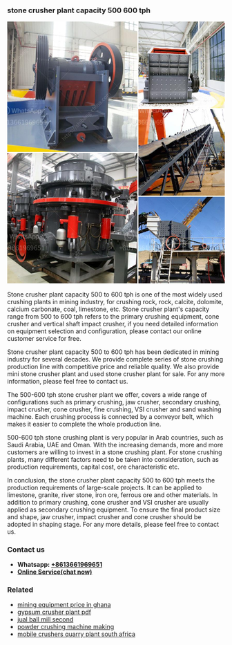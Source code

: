 <h3>stone crusher plant capacity 500 600 tph</h3><img src='1708323056.jpg' alt=''><p>Stone crusher plant capacity 500 to 600 tph is one of the most widely used crushing plants in mining industry, for crushing rock, rock, calcite, dolomite, calcium carbonate, coal, limestone, etc. Stone crusher plant's capacity range from 500 to 600 tph refers to the primary crushing equipment, cone crusher and vertical shaft impact crusher, if you need detailed information on equipment selection and configuration, please contact our online customer service for free.</p><p>Stone crusher plant capacity 500 to 600 tph has been dedicated in mining industry for several decades. We provide complete series of stone crushing production line with competitive price and reliable quality. We also provide mini stone crusher plant and used stone crusher plant for sale. For any more information, please feel free to contact us.</p><p>The 500-600 tph stone crusher plant we offer, covers a wide range of configurations such as primary crushing, jaw crusher, secondary crushing, impact crusher, cone crusher, fine crushing, VSI crusher and sand washing machine. Each crushing process is connected by a conveyor belt, which makes it easier to complete the whole production line.</p><p>500-600 tph stone crushing plant is very popular in Arab countries, such as Saudi Arabia, UAE and Oman. With the increasing demands, more and more customers are willing to invest in a stone crushing plant. For stone crushing plants, many different factors need to be taken into consideration, such as production requirements, capital cost, ore characteristic etc.</p><p>In conclusion, the stone crusher plant capacity 500 to 600 tph meets the production requirements of large-scale projects. It can be applied to limestone, granite, river stone, iron ore, ferrous ore and other materials. In addition to primary crushing, cone crusher and VSI crusher are usually applied as secondary crushing equipment. To ensure the final product size and shape, jaw crusher, impact crusher and cone crusher should be adopted in shaping stage. For any more details, please feel free to contact us.</p><h3>Contact us</h3><ul><li><strong>Whatsapp:&nbsp;<a href="https://wa.me/8613661969651">+8613661969651</a></strong></li><li><a href="https://swt.shibang-china.com/?git&amp;zhl&amp;stone crusher plant capacity 500 600 tph"><strong>Online Service(chat now)</strong></a></li></ul><h3>Related</h3><ul><li><a href='mining equipment price in ghana.md'>mining equipment price in ghana</a></li><li><a href='gypsum crusher plant pdf.md'>gypsum crusher plant pdf</a></li><li><a href='jual ball mill second.md'>jual ball mill second</a></li><li><a href='powder crushing machine making.md'>powder crushing machine making</a></li><li><a href='mobile crushers quarry plant south africa.md'>mobile crushers quarry plant south africa</a></li></ul>